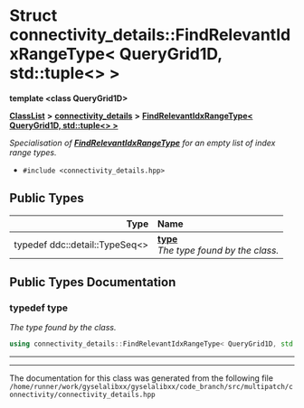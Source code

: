 

# Struct connectivity\_details::FindRelevantIdxRangeType&lt; QueryGrid1D, std::tuple&lt;&gt; &gt;

**template &lt;class QueryGrid1D&gt;**



[**ClassList**](annotated.md) **>** [**connectivity\_details**](namespaceconnectivity__details.md) **>** [**FindRelevantIdxRangeType&lt; QueryGrid1D, std::tuple&lt;&gt; &gt;**](structconnectivity__details_1_1FindRelevantIdxRangeType_3_01QueryGrid1D_00_01std_1_1tuple_3_4_01_4.md)



_Specialisation of_ [_**FindRelevantIdxRangeType**_](structconnectivity__details_1_1FindRelevantIdxRangeType.md) _for an empty list of index range types._

* `#include <connectivity_details.hpp>`

















## Public Types

| Type | Name |
| ---: | :--- |
| typedef ddc::detail::TypeSeq&lt;&gt; | [**type**](#typedef-type)  <br>_The type found by the class._  |
















































## Public Types Documentation




### typedef type 

_The type found by the class._ 
```C++
using connectivity_details::FindRelevantIdxRangeType< QueryGrid1D, std::tuple<> >::type =  ddc::detail::TypeSeq<>;
```




<hr>

------------------------------
The documentation for this class was generated from the following file `/home/runner/work/gyselalibxx/gyselalibxx/code_branch/src/multipatch/connectivity/connectivity_details.hpp`

